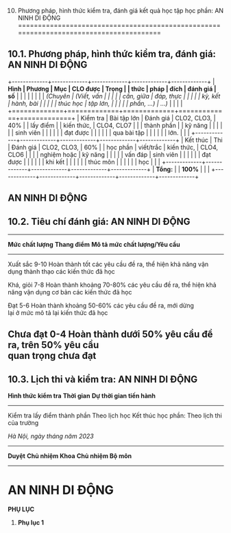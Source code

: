 10. Phương pháp, hình thức kiểm tra, đánh giá kết quả học tập học phần: AN NINH DI ĐỘNG
=======================================================================================

10.1. Phương pháp, hình thức kiểm tra, đánh giá: AN NINH DI ĐỘNG
----------------------------------------------------------------

+-------------+-------------+-------------+-------------+-------------+
| **Hình      | **Phương    | **Mục       | **CLO được  | **Trọng     |
| thức**      | pháp**      | đích**      | đánh giá**  | số**        |
|             |             |             |             |             |
| *(Chuyên    | *(Viết, vấn |             |             |             |
| cần, giữa   | đáp, thực   |             |             |             |
| kỳ, kết     | hành, bài   |             |             |             |
| thúc học    | tập lớn,    |             |             |             |
| phần, ...)* | ...)*       |             |             |             |
+=============+=============+=============+=============+=============+
| Kiểm tra    | Bài tập lớn | Đánh giá    | CLO2, CLO3, | 40%         |
| lấy điểm    |             | kiến thức,  | CLO4, CLO7  |             |
| thành phần  |             | kỹ năng     |             |             |
|             |             | sinh viên   |             |             |
|             |             | đạt được    |             |             |
|             |             | qua bài tập |             |             |
|             |             | lớn.        |             |             |
+-------------+-------------+-------------+-------------+-------------+
| Kết thúc    | Thi         | Đánh giá    | CLO2, CLO3, | 60%         |
| học phần    | viết/trắc   | kiến thức,  | CLO4, CLO6  |             |
|             | nghiệm hoặc | kỹ năng     |             |             |
|             | vấn đáp     | sinh viên   |             |             |
|             |             | đạt được    |             |             |
|             |             | khi kết     |             |             |
|             |             | thúc môn    |             |             |
|             |             | học         |             |             |
+-------------+-------------+-------------+-------------+-------------+
| **Tổng:**   |             | **100%**    |             |             |
+-------------+-------------+-------------+-------------+-------------+

 AN NINH DI ĐỘNG
---------------

10.2. Tiêu chí đánh giá: AN NINH DI ĐỘNG
----------------------------------------

  ------------------------------------------------------------------------------------------------------------------------------------------
  **Mức chất lượng**   **Thang điểm**   **Mô tả mức chất lượng/Yêu cầu**
  -------------------- ---------------- ----------------------------------------------------------------------------------------------------
  Xuất sắc             9-10             Hoàn thành tốt các yêu cầu đề ra, thể hiện khả năng vận dụng thành thạo các kiến thức đã học

  Khá, giỏi            7-8              Hoàn thành khoảng 70-80% các yêu cầu đề ra, thể hiện khả năng vận dụng cơ bản các kiến thức đã học

  Đạt                  5-6              Hoàn thành khoảng 50-60% các yêu cầu đề ra, mới dừng\
                                        lại ở mức mô tả lại kiến thức đã học

  Chưa đạt             0-4              Hoàn thành dưới 50% yêu cầu đề ra, trên 50% yêu cầu\
                                        quan trọng chưa đạt
  ------------------------------------------------------------------------------------------------------------------------------------------

10.3. Lịch thi và kiểm tra: AN NINH DI ĐỘNG
-------------------------------------------

  **Hình thức kiểm tra**         **Thời gian**   **Dự thời gian tiến hành**
  ------------------------------ --------------- ----------------------------
  Kiểm tra lấy điểm thành phần                   Theo lịch học
  Kết thúc học phần:                             Theo lịch thi của trường

*Hà Nội, ngày tháng năm 2023*

  ----------- -------------------- ----------------------
  **Duyệt**   **Chủ nhiệm Khoa**   **Chủ nhiệm Bộ môn**
  ----------- -------------------- ----------------------

 AN NINH DI ĐỘNG
===============

**PHỤ LỤC**

1.  **Phụ lục 1**
